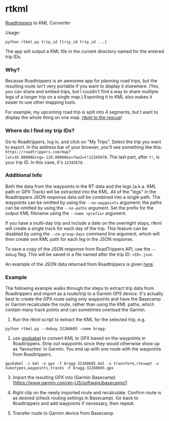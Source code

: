 # rtkml
[Roadtrippers](https://roadtrippers.com/) to KML Converter

Usage:

````
python rtkml.py trip_id [trip_id trip_id ...]
````

The app will output a KML file in the current directory named for the entered trip IDs.

### Why?

Because Roadtrippers is an awesome app for planning road trips, but the resulting route isn't very portable if you want to display it elsewhere. (Yes, you can share and embed trips, but I couldn't find a way to share multiple legs of a longer trip on a single map.) Exporting it to KML also makes it easier to use other mapping tools.

For example, my upcoming road trip is split into 4 segments, but I want to display the whole thing on one map. [rtkml to the rescue](https://thetravelingmidget.com/the-route/)!

### Where do I find my trip IDs?

Go to Roadtrippers, log in, and click on "My Trips". Select the trip you want to export. In the address bar of your browser, you'll see something like this: `https://roadtrippers.com/map?lat=35.00000&lng=-120.00000&z=7&a2=t!12345678`. The last part, after `t!`, is your trip ID. In this case, it's `12345678`.

### Additional Info

Both the data from the waypoints in the RT data and the legs (a.k.a. KML path or GPX Track) will be extracted into the KML. All of the "legs" in the Roadtrippers JSON response data will be combined into a single path. The waypoints can be omitted by using the `--no-waypoints` argument; the paths can be omitted by using the `--no-paths` argument. Set the prefix for the output KML filename using the `--name <prefix>` argument.

If you have a multi-day trip and include a date on the overnight stops, rtkml will create a single track for each day of the trip. This feature can be disabled by using the `--no-group-days` command line argument, which will then create one KML path for each leg in the JSON response.

To save a copy of the JSON response from RoadTrippers API, use the `--debug` flag. This will be saved in a file named after the trip ID: `<ID>.json`

An example of the JSON data returned from Roadtrippers is given [here](example_response.json).

### Example

The following example walks through the steps to extract trip data from Roadtrippers and import as a route/trip to a Garmin GPS device. It's actually best to create the GPX route using only waypoints and have the Basecamp or Garmin recalculate the route, rather than using the KML paths, which contain many track points and can sometimes overload the Garmin.

1. Run the rtkml script to extract the KML for the selected trip, e.g.
```
python rtkml.py --debug 32268605 -name bragg-
```

2. use [gpsbabel](https://www.gpsbabel.org/index.html) to convert KML to GPX based on the waypoints in Roadtrippers. Strip out waypoints since they would otherwise show up as 'favourites' in Garmin. You end up with one route with the waypoints from Roadtrippers.
```
gpsbabel -i kml -o gpx -f bragg-32268605.kml -x transform,rte=wpt -x nuketypes,waypoints,tracks -F bragg-32268605.gpx
```

3. Import the resulting GPX into (Garmin Basecamp)[https://www.garmin.com/en-US/software/basecamp/]

4. Right clip on the newly imported route and recalculate. Confirm route is as desired (check routing settings in Basecamp). Go back to Roadtrippers and add waypoints if necessary, then repeat.

5. Transfer route to Garmin device from Basecamp.
